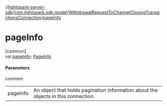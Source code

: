 //[lightspark-server-sdk](../../../index.md)/[com.lightspark.sdk.model](../index.md)/[WithdrawalRequestToChannelClosingTransactionsConnection](index.md)/[pageInfo](page-info.md)

# pageInfo

[common]\
val [pageInfo](page-info.md): [PageInfo](../-page-info/index.md)

#### Parameters

common

| | |
|---|---|
| pageInfo | An object that holds pagination information about the objects in this connection. |

